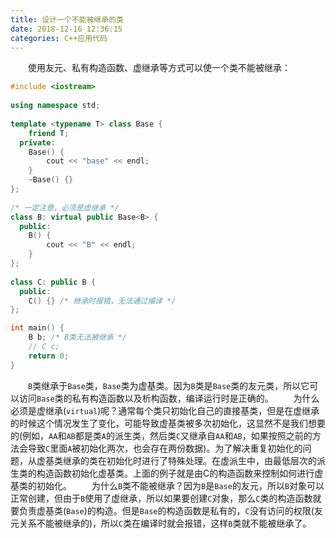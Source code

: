 ```yaml
---
title: 设计一个不能被继承的类
date: 2018-12-16 12:36:15
categories: C++应用代码
---
```

&emsp;&emsp;使用友元、私有构造函数、虚继承等方式可以使一个类不能被继承：

``` cpp
#include <iostream>
​
using namespace std;
​
template <typename T> class Base {
    friend T;
  private:
    Base() {
        cout << "base" << endl;
    }
    ~Base() {}
};
​
/* 一定注意，必须是虚继承 */
class B: virtual public Base<B> {
  public:
    B() {
        cout << "B" << endl;
    }
};
​
class C: public B {
  public:
    C() {} /* 继承时报错，无法通过编译 */
};

int main() {
    B b; /* B类无法被继承 */
    // C c;
    return 0;
}
```

&emsp;&emsp;`B`类继承于`Base`类，`Base`类为虚基类。因为`B`类是`Base`类的友元类，所以它可以访问`Base`类的私有构造函数以及析构函数，编译运行时是正确的。
&emsp;&emsp;为什么必须是虚继承(`virtual`)呢？通常每个类只初始化自己的直接基类，但是在虚继承的时候这个情况发生了变化，可能导致虚基类被多次初始化，这显然不是我们想要的(例如，`AA`和`AB`都是类`A`的派生类，然后类`C`又继承自`AA`和`AB`，如果按照之前的方法会导致`C`里面`A`被初始化两次，也会存在两份数据)。为了解决重复初始化的问题，从虚基类继承的类在初始化时进行了特殊处理。在虚派生中，由最低层次的派生类的构造函数初始化虚基类。上面的例子就是由C的构造函数来控制如何进行虚基类的初始化。
&emsp;&emsp;为什么`B`类不能被继承？因为`B`是`Base`的友元，所以`B`对象可以正常创建，但由于`B`使用了虚继承，所以如果要创建`C`对象，那么`C`类的构造函数就要负责虚基类(`Base`)的构造。但是`Base`的构造函数是私有的，`C`没有访问的权限(友元关系不能被继承的)，所以`C`类在编译时就会报错，这样`B`类就不能被继承了。